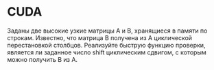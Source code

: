# CUDA
Заданы две высокие узкие матрицы A и B, хранящиеся в памяти по строкам. Известно, что матрица B получена из A циклической перестановкой столбцов. Реализуйте быструю функцию проверки, является ли заданное число shift циклическим сдвигом, с которым можно получить B из A.
